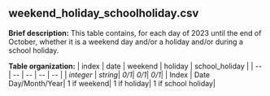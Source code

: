 ## weekend_holiday_schoolholiday.csv
**Brief description:**
This table contains, for each day of 2023 until the end of October, whether it is a weekend day and/or a holiday and/or during a school holiday.

**Table organization:**
| index | date | weekend | holiday | school_holiday |
| -- | -- | -- | -- | -- |
| *integer* | *string*| *0/1*| *0/1*| *0/1*|
| Index | Date Day/Month/Year| 1 if weekend| 1 if holiday| 1 if school holiday|